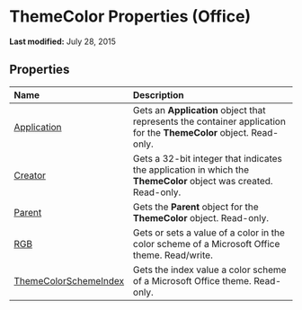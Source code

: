 
# ThemeColor Properties (Office)

 **Last modified:** July 28, 2015


## Properties



|**Name**|**Description**|
|:-----|:-----|
| [Application](af9f011b-6a9a-8dce-96b3-683160679ed2.md)|Gets an  **Application** object that represents the container application for the **ThemeColor** object. Read-only.|
| [Creator](60fc8037-4f88-7012-7ca0-2ac60ec59b6f.md)|Gets a 32-bit integer that indicates the application in which the  **ThemeColor** object was created. Read-only.|
| [Parent](08ee2eb3-3935-422d-2b81-2979721dd18b.md)|Gets the  **Parent** object for the **ThemeColor** object. Read-only.|
| [RGB](a9479913-c097-eaf3-03fa-fc16ba559357.md)|Gets or sets a value of a color in the color scheme of a Microsoft Office theme. Read/write.|
| [ThemeColorSchemeIndex](1997ee05-909b-e64e-e294-f7cc5a0d70c3.md)|Gets the index value a color scheme of a Microsoft Office theme. Read-only.|
